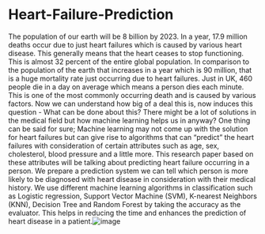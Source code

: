 # Heart-Failure-Prediction
The population of our earth will be 8 billion by 2023. In a year, 17.9 million deaths occur due to just heart failures which is caused by various heart disease. This generally means that the heart ceases to stop functioning. This is almost 32 percent of the entire global population. In comparison to the population of the earth that increases in a year which is 90 million, that is a huge mortality rate just occurring due to heart failures. Just in UK, 460 people die in a day on average which means a person dies each minute. This is one of the most commonly occurring death and is caused by various factors. Now we can understand how big of a deal this is, now induces this question - What can be done about this? There might be a lot of solutions in the medical field but how machine learning helps us in anyway? One thing can be said for sure; Machine learning may not come up with the solution for heart failures but can give rise to algorithms that can “predict” the heart failures with consideration of certain attributes such as age, sex, cholesterol, blood pressure and a little more. This research paper based on these attributes will be talking about predicting heart failure occurring in a person. We prepare a prediction system we can tell which person is more likely to be diagnosed with heart disease in consideration with their medical history. We use different machine learning algorithms in classification such as Logistic regression, Support Vector Machine (SVM), K-nearest Neighbors (KNN), Decision Tree and Random Forest by taking the accuracy as the evaluator. This helps in reducing the time and enhances the prediction of heart disease in a patient.![image](https://user-images.githubusercontent.com/77163140/169648735-cbe8361f-fbdc-451b-b242-12c19158fce5.png)

